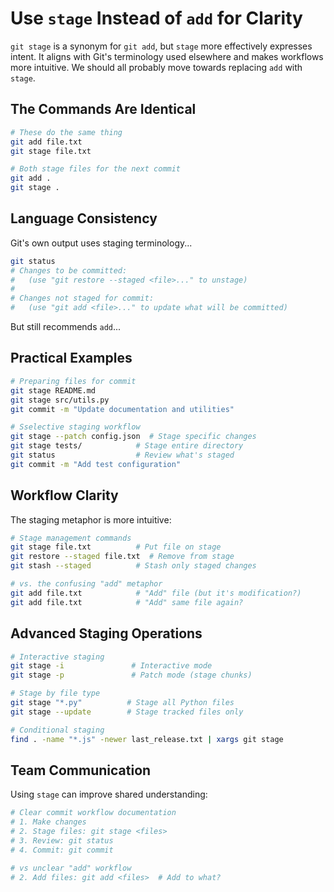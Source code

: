 # Use `stage` Instead of `add` for Clarity

`git stage` is a synonym for `git add`, but `stage`  more effectively expresses intent.
It aligns with Git's terminology used elsewhere and makes workflows more intuitive.
We should all probably move towards replacing `add` with `stage`.

## The Commands Are Identical

```bash
# These do the same thing
git add file.txt
git stage file.txt

# Both stage files for the next commit
git add .
git stage .
```

## Language Consistency

Git's own output uses staging terminology...

```bash
git status
# Changes to be committed:
#   (use "git restore --staged <file>..." to unstage)
#
# Changes not staged for commit:
#   (use "git add <file>..." to update what will be committed)
```

But still recommends `add`...

## Practical Examples

```bash
# Preparing files for commit
git stage README.md
git stage src/utils.py
git commit -m "Update documentation and utilities"

# Sselective staging workflow
git stage --patch config.json  # Stage specific changes
git stage tests/            # Stage entire directory
git status                  # Review what's staged
git commit -m "Add test configuration"
```

## Workflow Clarity

The staging metaphor is more intuitive:

```bash
# Stage management commands
git stage file.txt          # Put file on stage
git restore --staged file.txt  # Remove from stage
git stash --staged          # Stash only staged changes

# vs. the confusing "add" metaphor
git add file.txt            # "Add" file (but it's modification?)
git add file.txt            # "Add" same file again?
```

## Advanced Staging Operations

```bash
# Interactive staging
git stage -i               # Interactive mode
git stage -p               # Patch mode (stage chunks)

# Stage by file type
git stage "*.py"          # Stage all Python files
git stage --update        # Stage tracked files only

# Conditional staging
find . -name "*.js" -newer last_release.txt | xargs git stage
```

## Team Communication

Using `stage` can improve  shared understanding:

```bash
# Clear commit workflow documentation
# 1. Make changes
# 2. Stage files: git stage <files>
# 3. Review: git status
# 4. Commit: git commit

# vs unclear "add" workflow
# 2. Add files: git add <files>  # Add to what?
```

